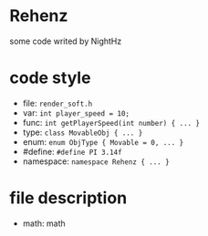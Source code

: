# Rehenz

some code writed by NightHz

# code style

- file: `render_soft.h`
- var: `int player_speed = 10;`
- func: `int getPlayerSpeed(int number) { ... }`
- type: `class MovableObj { ... }`
- enum: `enum ObjType { Movable = 0, ... }`
- #define: `#define PI 3.14f`
- namespace: `namespace Rehenz { ... }`

# file description

- math: math

